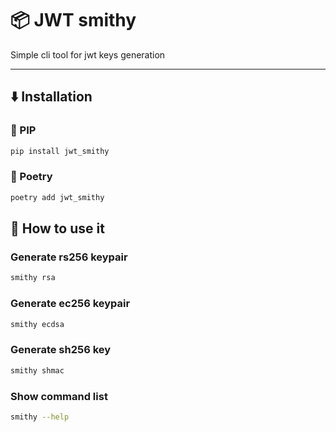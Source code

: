 # :package:  JWT smithy

Simple cli tool for jwt keys generation

---

## :arrow_down: Installation

### :snake: PIP

```bash
pip install jwt_smithy
```

### :honey_pot: Poetry

```bash
poetry add jwt_smithy
```

## :cake: How to use it

### Generate rs256 keypair
```bash
smithy rsa
```

### Generate ec256 keypair
```bash
smithy ecdsa
```

### Generate sh256 key
```bash
smithy shmac
```

### Show command list
```bash
smithy --help
```